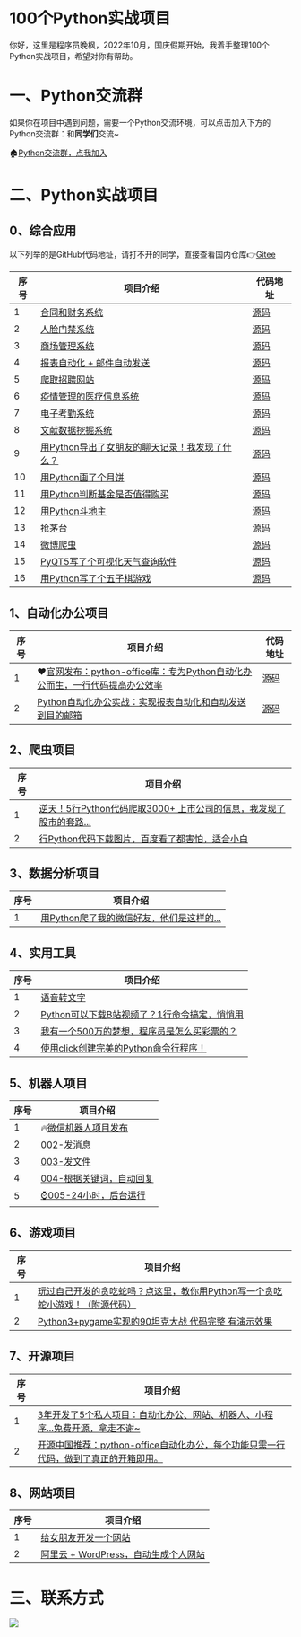 # 100个Python实战项目

你好，这里是程序员晚枫，2022年10月，国庆假期开始，我着手整理100个Python实战项目，希望对你有帮助。


# 一、Python交流群

如果你在项目中遇到问题，需要一个Python交流环境，可以点击加入下方的Python交流群：和**同学们**交流~

🏠[Python交流群，点我加入](http://www.python4office.cn/wechat-group/)
<!-- more -->



# 二、Python实战项目


## 0、综合应用

以下列举的是GitHub代码地址，请打不开的同学，直接查看国内仓库👉[Gitee](https://gitee.com/CoderWanFeng/awesome-python-framework/tree/project/)

| 序号 | 项目介绍       | 代码地址 |
| ---- | -------------- | -------- |
| 1    | [合同和财务系统](https://mp.weixin.qq.com/s/7Cx9f1Re9tbJVajtNVmsVA) | [源码](https://github.com/CoderWanFeng/awesome-python-framework/tree/project/1%E3%80%81%E5%90%88%E5%90%8C%E7%B3%BB%E7%BB%9F)     |
| 2    | [人脸门禁系统](https://mp.weixin.qq.com/s/98X3nl-elyi7MYsU_uCeqA) | [源码](https://github.com/CoderWanFeng/awesome-python-framework/tree/project/2%E3%80%81Python%2BDjango%E5%AE%9E%E7%8E%B0%E5%9F%BA%E4%BA%8E%E4%BA%BA%E8%84%B8%E8%AF%86%E5%88%AB%E7%9A%84%E9%97%A8%E7%A6%81%E7%AE%A1%E7%90%86%E7%B3%BB%E7%BB%9F%E3%80%90%E6%BA%90%E7%A0%81%E3%80%91)     |
| 3    | [商场管理系统](https://mp.weixin.qq.com/s/0FR4o2ddPe-9C2ijlnTuAg) | [源码](https://github.com/CoderWanFeng/awesome-python-framework/tree/project/3、用Python实现一个商场管理系统(附源码))     |
| 4    | [报表自动化 + 邮件自动发送](https://mp.weixin.qq.com/s/RfG502Hez7UttfHMndc4eA) | [源码](https://github.com/CoderWanFeng/awesome-python-framework/tree/project/4%E3%80%81Python%E8%87%AA%E5%8A%A8%E5%8C%96%E5%8A%9E%E5%85%AC%E5%B0%8F%E7%A8%8B%E5%BA%8F%EF%BC%9A%E5%AE%9E%E7%8E%B0%E6%8A%A5%E8%A1%A8%E8%87%AA%E5%8A%A8%E5%8C%96%E5%92%8C%E8%87%AA%E5%8A%A8%E5%8F%91%E9%80%81%E5%88%B0%E7%9B%AE%E7%9A%84%E9%82%AE%E7%AE%B1)     |
| 5    | [爬取招聘网站](https://mp.weixin.qq.com/s/uTVJDjYX6kR-bZIHCU4EIw) | [源码](https://github.com/CoderWanFeng/awesome-python-framework/tree/project/5、Python招聘岗位信息聚合系统（拥有爬虫爬取、数据分析、可视化、互动等功能）)     |
| 6    | [疫情管理的医疗信息系统](https://mp.weixin.qq.com/s/DLF7lnsHhdwmwltf7bsC4g) | [源码](https://github.com/CoderWanFeng/awesome-python-framework/tree/project/6%E3%80%81Python%E5%AE%9E%E7%8E%B0%E7%96%AB%E6%83%85%E5%8C%BB%E7%96%97%E4%BF%A1%E6%81%AF%E7%AE%A1%E7%90%86%E7%B3%BB%E7%BB%9F(%E9%99%84%E6%BA%90%E7%A0%81)/)     |
| 7    | [电子考勤系统](https://mp.weixin.qq.com/s/rHpX3hew-bfQlPerAWwihg) | [源码](https://github.com/CoderWanFeng/awesome-python-framework/tree/project/7%E3%80%81%E7%94%A8%20Python%20%E5%86%99%E4%BA%86%E4%B8%80%E4%B8%AA%E7%94%B5%E5%AD%90%E8%80%83%E5%8B%A4%E7%B3%BB%E7%BB%9F%EF%BC%81)     |
| 8    | [文献数据挖掘系统](https://mp.weixin.qq.com/s/LG_r0wwjXjxUU6XQ59ynvg) | [源码](https://github.com/CoderWanFeng/awesome-python-framework/tree/project/8、文献数据挖掘系统(附源码)/)     |
| 9    | [用Python导出了女朋友的聊天记录！我发现了什么？](https://mp.weixin.qq.com/s/jcEy6ztNtXXWf2VnpEq08w) | [源码](https://gitee.com/CoderWanFeng/wechat_analysis)     |
| 10    | [用Python画了个月饼](https://mp.weixin.qq.com/s/CKSBzrj0yQuL830S2iROcg) | [源码](https://github.com/CoderWanFeng/awesome-python-framework/tree/project/10、用Python画一个月饼)     |
| 11    | [用Python判断基金是否值得购买](https://mp.weixin.qq.com/s/5ThRmiXpiueRg14bCH6vZQ) | [源码](https://mp.weixin.qq.com/s/5ThRmiXpiueRg14bCH6vZQ)     |
| 12    | [用Python斗地主](https://mp.weixin.qq.com/s/-Eew3SYaJppTe_gn6yqMNg) | [源码](https://mp.weixin.qq.com/s/-Eew3SYaJppTe_gn6yqMNg)     |
| 13    | [抢茅台](https://mp.weixin.qq.com/s/wtuKEEewo9NQG8SbnKFC_g) | [源码](https://github.com/CoderWanFeng/awesome-python-framework/tree/project/13%E3%80%81python%E6%8A%A2%E8%8C%85%E5%8F%B0)     |
| 14    | [微博爬虫](https://mp.weixin.qq.com/s/z9ToYLZSbDxOOKgdxd2Kww) | [源码](https://github.com/CoderWanFeng/awesome-python-framework/tree/project/14%E3%80%81%E5%BE%AE%E5%8D%9A%E7%88%AC%E8%99%AB)     |
| 15    | [PyQT5写了个可视化天气查询软件](https://mp.weixin.qq.com/s/xbHzSs5gP89mEuqTSNv2Dg) | [源码](https://github.com/CoderWanFeng/awesome-python-framework/tree/project/15%E3%80%81PyQT5%E5%86%99%E4%BA%86%E4%B8%AA%E5%8F%AF%E8%A7%86%E5%8C%96%E5%A4%A9%E6%B0%94%E6%9F%A5%E8%AF%A2%E8%BD%AF%E4%BB%B6)     |
| 16    | [用Python写了个五子棋游戏](https://mp.weixin.qq.com/s/xbHzSs5gP89mEuqTSNv2Dg) | [源码](https://github.com/CoderWanFeng/awesome-python-framework/tree/project/16、用Python写了个五子棋游戏)     |



## 1、自动化办公项目

| 序号 | 项目介绍       | 代码地址 |
| ---- | -------------- | -------- |
| 1    | ❤[官网发布：python-office库：专为Python自动化办公而生，一行代码提高办公效率](https://www.python-office.com/video/video.html) | [源码](https://github.com/CoderWanFeng/python-office)     |
| 2    | [Python自动化办公实战：实现报表自动化和自动发送到目的邮箱](https://mp.weixin.qq.com/s/RfG502Hez7UttfHMndc4eA) | [源码](https://mp.weixin.qq.com/s/RfG502Hez7UttfHMndc4eA)     |

## 2、爬虫项目

| 序号 | 项目介绍       |
| ---- | -------------- |
| 1    | [逆天！5行Python代码爬取3000+ 上市公司的信息，我发现了股市的套路...](https://mp.weixin.qq.com/s/bJa_PHo2ijgzRVNUgU5F1w) | 
| 2    | [行Python代码下载图片，百度看了都害怕，适合小白](https://mp.weixin.qq.com/s/P6pRm1VX8bGYepC8O4Bt4Q) |




## 3、数据分析项目

| 序号 | 项目介绍       |
| ---- | -------------- |
| 1    |  [用Python爬了我的微信好友，他们是这样的...](https://mp.weixin.qq.com/s/-vsy85RdWyJL01yOGkZk9Q)| 

## 4、实用工具

| 序号 | 项目介绍       |
| ---- | -------------- |
| 1    |  [语音转文字](https://mp.weixin.qq.com/s/Ug_IFSEQBzDshe7KuFckTQ) | 
| 2    |  [Python可以下载B站视频了？1行命令搞定，悄悄用](https://mp.weixin.qq.com/s/NaDDcn-X8aruVHBvWmHXUQ) | 
| 3    |  [我有一个500万的梦想，程序员是怎么买彩票的？](https://mp.weixin.qq.com/s/Q6JgW06hMUSik0DqGD0rOA) | 
| 4    |  [使用click创建完美的Python命令行程序！](https://mp.weixin.qq.com/s/63TeUrT_b4HaizlzkEoxlA) | 



## 5、机器人项目

| 序号 | 项目介绍       |
| ---- | -------------- |
| 1    |  🔥[微信机器人项目发布](https://www.bilibili.com/video/BV1Xa411u7yU) | 
| 2    |  [002-发消息](https://www.bilibili.com/video/BV1Jt4y1j7F1) | 
| 3    |  [003-发文件](https://www.bilibili.com/video/BV1te4y1y7Ro) | 
| 4    |  [004-根据关键词，自动回复](https://www.bilibili.com/video/BV1fV4y1M7ju) | 
| 5    |   [⌚005-24小时，后台运行](https://www.bilibili.com/video/BV11L411L7oi) | 


## 6、游戏项目


| 序号 | 项目介绍       |
| ---- | -------------- |
| 1    | [玩过自己开发的贪吃蛇吗？点这里，教你用Python写一个贪吃蛇小游戏！（附源代码）](https://mp.weixin.qq.com/s/Cd1iDcZq9nKxk-mV8phTpA) | 
| 2    | [Python3+pygame实现的90坦克大战 代码完整 有演示效果](https://mp.weixin.qq.com/s/079HcgEuKnBbxKPedLg72Q) |




## 7、开源项目

| 序号 | 项目介绍       |
| ---- | -------------- |
| 1    | [3年开发了5个私人项目：自动化办公、网站、机器人、小程序...免费开源，拿走不谢~](https://mp.weixin.qq.com/s/ndZC6m9CDepZ8PhREylfiw) | 
| 2    | [开源中国推荐：python-office自动化办公，每个功能只需一行代码，做到了真正的开箱即用。](https://mp.weixin.qq.com/s/d2m7xYCLXF8QUlr-5sSuPA) |





## 8、网站项目


| 序号 | 项目介绍       |
| ---- | -------------- |
| 1    | [给女朋友开发一个网站](https://www.bilibili.com/video/BV16M4y1c7GE) | 
| 2    | [阿里云 + WordPress，自动生成个人网站](https://mp.weixin.qq.com/s/4O1DiFu5-PGG0UuJz3FI1Q) |


# 三、联系方式
![](https://python-office-1300615378.cos.ap-chongqing.myqcloud.com/0816.jpg)